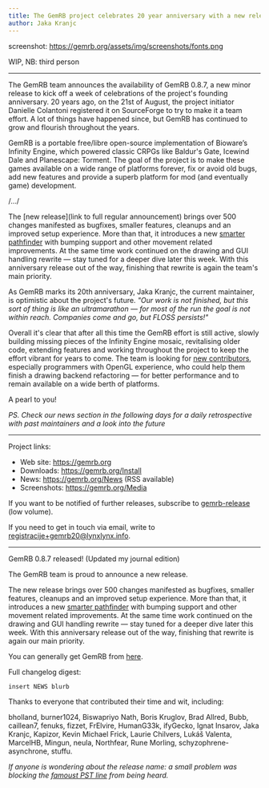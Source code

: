 ```yaml
---
title: The GemRB project celebrates 20 year anniversary with a new release
author: Jaka Kranjc
---
```


screenshot:
https://gemrb.org/assets/img/screenshots/fonts.png

WIP, NB: third person

---------

The GemRB team announces the availability of GemRB 0.8.7, a new minor release to kick off
a week of celebrations of the project's founding anniversary. 20 years ago, on the 21st of
August, the project initiator Danielle Colantoni registered it on SourceForge to try to make
it a team effort. A lot of things have happened since, but GemRB has continued to grow and
flourish throughout the years.

GemRB is a portable free/libre open-source implementation of Bioware’s Infinity Engine, which
powered classic CRPGs like Baldur's Gate, Icewind Dale and Planescape: Torment. The goal of
the project is to make these games available on a wide range of platforms forever, fix or avoid
old bugs, add new features and provide a superb platform for mod (and eventually game) development.

/.../

The [new release](link to full regular announcement) brings over 500 changes manifested as bugfixes, smaller features, cleanups
and an improved setup experience. More than that, it introduces a new [smarter
pathfinder](https://gemrb.org/2020/07/16/new-pathfinder-smarter-movement.html) with
bumping support and other movement related improvements. At the same time work continued
on the drawing and GUI handling rewrite — stay tuned for a deeper dive later this week.
With this anniversary release out of the way, finishing that rewrite is again the team's
main priority. 

As GemRB marks its 20th anniversary, Jaka Kranjc, the current maintainer, is optimistic about
the project's future. _"Our work is not finished, but this sort of thing is like an
ultramarathon — for most of the run the goal is not within reach. Companies come and go, but
FLOSS persists!"_ 

Overall it's clear that after all this time the GemRB effort is still active, slowly building
missing pieces of the Infinity Engine mosaic, revitalising older code, extending features and
working throughout the project to keep the effort vibrant for years to come. The team is
looking for [new contributors](https://github.com/gemrb/gemrb/blob/master/CONTRIBUTING.md),
especially programmers with OpenGL experience, who could help them finish a drawing backend
refactoring — for better performance and to remain available on a wide berth of platforms.

A pearl to you!

_PS. Check our news section in the following days for a daily retrospective with past maintainers and a look into the future_ 

---
Project links:
- Web site: https://gemrb.org
- Downloads: https://gemrb.org/Install
- News: https://gemrb.org/News (RSS available)
- Screenshots: https://gemrb.org/Media

If you want to be notified of further releases, subscribe to
[gemrb-release](https://sourceforge.net/projects/gemrb/lists/gemrb-release) (low volume).

If you need to get in touch via email, write to <registracije+gemrb20@lynxlynx.info>.

--------------------------


GemRB 0.8.7 released! (Updated my journal edition)

The GemRB team is proud to announce a new release.

The new release brings over 500 changes manifested as bugfixes, smaller features, cleanups
and an improved setup experience. More than that, it introduces a new [smarter
pathfinder](https://gemrb.org/2020/07/16/new-pathfinder-smarter-movement.html) with
bumping support and other movement related improvements. At the same time work continued
on the drawing and GUI handling rewrite — stay tuned for a deeper dive later this week.
With this anniversary release out of the way, finishing that rewrite is again our main
priority. 

You can generally get GemRB from [here](https://gemrb.org).

Full changelog digest:

    insert NEWS blurb


Thanks to everyone that contributed their time and wit, including:

bholland, burner1024, Biswapriyo Nath, Boris Kruglov, Brad Allred, Bubb, caillean7, fenuks, fizzet, FrElvire, HumanG33k, ifyGecko, Ignat Insarov, Jaka Kranjc, Kapizor, Kevin Michael Frick, Laurie Chilvers, Lukáš Valenta, MarcelHB, Mingun, neula, Northfear, Rune Morling, schyzophrene-asynchrone, stuffu.

*If anyone is wondering about the release name: a small problem was blocking
the [famoust PST line](https://www.youtube.com/watch?v=uxs3g0Xgh7k) from being
heard.*
